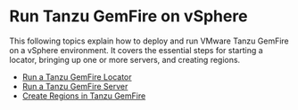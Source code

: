 # Run Tanzu GemFire on vSphere

This following topics explain how to deploy and run VMware Tanzu GemFire on a vSphere environment. It covers the essential steps for starting a locator, bringing up one or more servers, and creating regions.

- [Run a Tanzu GemFire Locator](./run-locator.md)
- [Run a Tanzu GemFire Server](./run-server.md)
- [Create Regions in Tanzu GemFire](./create-regions.md)
